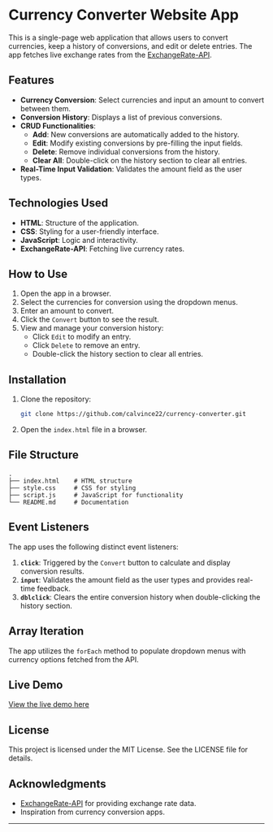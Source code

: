 # Currency Converter Website App

This is a single-page web application that allows users to convert currencies, keep a history of conversions, and edit or delete entries. The app fetches live exchange rates from the [ExchangeRate-API](https://www.exchangerate-api.com/).

## Features

- **Currency Conversion**: Select currencies and input an amount to convert between them.
- **Conversion History**: Displays a list of previous conversions.
- **CRUD Functionalities**:
  - **Add**: New conversions are automatically added to the history.
  - **Edit**: Modify existing conversions by pre-filling the input fields.
  - **Delete**: Remove individual conversions from the history.
  - **Clear All**: Double-click on the history section to clear all entries.
- **Real-Time Input Validation**: Validates the amount field as the user types.

## Technologies Used

- **HTML**: Structure of the application.
- **CSS**: Styling for a user-friendly interface.
- **JavaScript**: Logic and interactivity.
- **ExchangeRate-API**: Fetching live currency rates.

## How to Use

1. Open the app in a browser.
2. Select the currencies for conversion using the dropdown menus.
3. Enter an amount to convert.
4. Click the `Convert` button to see the result.
5. View and manage your conversion history:
   - Click `Edit` to modify an entry.
   - Click `Delete` to remove an entry.
   - Double-click the history section to clear all entries.

## Installation

1. Clone the repository:
   ```bash
   git clone https://github.com/calvince22/currency-converter.git
   ```
2. Open the `index.html` file in a browser.

## File Structure

```
.
├── index.html    # HTML structure
├── style.css     # CSS for styling
├── script.js     # JavaScript for functionality
└── README.md     # Documentation
```

## Event Listeners

The app uses the following distinct event listeners:

1. **`click`**: Triggered by the `Convert` button to calculate and display conversion results.
2. **`input`**: Validates the amount field as the user types and provides real-time feedback.
3. **`dblclick`**: Clears the entire conversion history when double-clicking the history section.

## Array Iteration

The app utilizes the `forEach` method to populate dropdown menus with currency options fetched from the API.

## Live Demo

[View the live demo here](https://calvince22.github.io/currency-exchange/) 

## License

This project is licensed under the MIT License. See the LICENSE file for details.

## Acknowledgments

- [ExchangeRate-API](https://www.exchangerate-api.com/) for providing exchange rate data.
- Inspiration from currency conversion apps.

---

